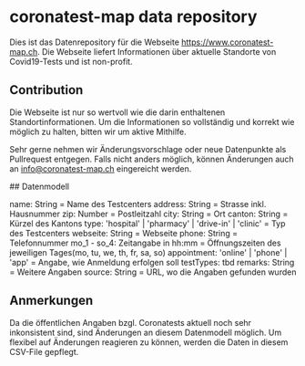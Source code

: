 # coronatest-map data repository

Dies ist das Datenrepository für die Webseite https://www.coronatest-map.ch.
Die Webseite liefert Informationen über aktuelle Standorte von Covid19-Tests und ist non-profit.

## Contribution

Die Webseite ist nur so wertvoll wie die darin enthaltenen Standortinformationen.
Um die Informationen so vollständig und korrekt wie möglich zu halten, bitten wir um aktive Mithilfe.

Sehr gerne nehmen wir Änderungsvorschlage oder neue Datenpunkte als Pullrequest entgegen.
Falls nicht anders möglich, können Änderungen auch an info@coronatest-map.ch eingereicht werden.

## Datenmodell

name: String = Name des Testcenters
address: String = Strasse inkl. Hausnummer
zip: Number = Postleitzahl
city: String = Ort
canton: String = Kürzel des Kantons
type: 'hospital' | 'pharmacy' | 'drive-in' | 'clinic' = Typ des Testcenters
webseite: String = Webseite
phone: String = Telefonnummer
mo_1 - so_4: Zeitangabe in hh:mm = Öffnungszeiten des jeweiligen Tages(mo, tu, we, th, fr, sa, so)
appointment: 'online' | 'phone' | 'app' = Angabe, wie Anmeldung erfolgen soll
testTypes: tbd
remarks: String = Weitere Angaben
source: String = URL, wo die Angaben gefunden wurden

## Anmerkungen

Da die öffentlichen Angaben bzgl. Coronatests aktuell noch sehr inkonsistent sind, sind Änderungen an diesem Datenmodell möglich.
Um flexibel auf Änderungen reagieren zu können, werden die Daten in diesem CSV-File gepflegt.
